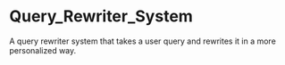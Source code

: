 # Query_Rewriter_System
A query rewriter system that takes a user query and rewrites it in a more personalized way.
